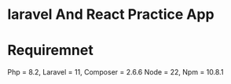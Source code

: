 # laravel And React Practice App

# Requiremnet
Php = 8.2,
Laravel = 11,
Composer = 2.6.6
Node = 22,
Npm = 10.8.1
